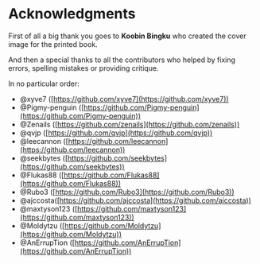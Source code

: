 # Acknowledgments

First of all a big thank you goes to **Koobin Bingku** who created the cover image for the printed book.

And then a special thanks to all the contributors who helped by fixing errors, spelling mistakes or providing critique.

In no particular order:

- @xyve7 ([https://github.com/xyve7](https://github.com/xyve7))
- @Pigmy-penguin ([https://github.com/Pigmy-penguin](https://github.com/Pigmy-penguin))
- @Zenails ([https://github.com/zenails](https://github.com/zenails))
- @qvjp ([https://github.com/qvjp](https://github.com/qvjp))
- @leecannon ([https://github.com/leecannon](https://github.com/leecannon))
- @seekbytes ([https://github.com/seekbytes](https://github.com/seekbytes))
- @Flukas88 ([https://github.com/Flukas88](https://github.com/Flukas88))
- @Rubo3 ([https://github.com/Rubo3](https://github.com/Rubo3))
- @ajccosta([https://github.com/ajccosta](https://github.com/ajccosta))
- @maxtyson123 ([https://github.com/maxtyson123](https://github.com/maxtyson123))
- @Moldytzu ([https://github.com/Moldytzu](https://github.com/Moldytzu))
- @AnErrupTion ([https://github.com/AnErrupTion](https://github.com/AnErrupTion))
